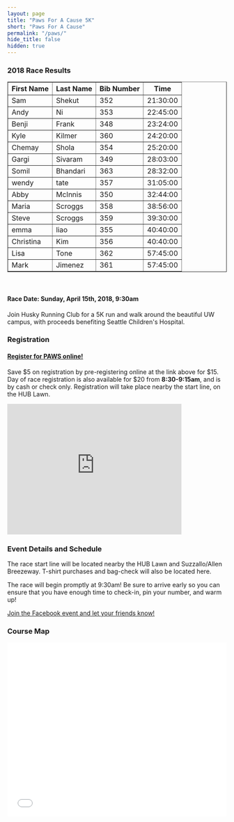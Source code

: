 ```yaml
---
layout: page
title: "Paws For A Cause 5K"
short: "Paws For A Cause"
permalink: "/paws/"
hide_title: false
hidden: true
---
```



<!-- <img src="{{ site.baseurl }}/assets/paws.png" style="width: 300px; margin-left: auto; margin-right: auto;"> -->

### 2018 Race Results

<table border="1" cellpadding="3px">
    <thead>
        <tr>
            <th>First Name</th>
            <th>Last Name</th>
            <th>Bib Number</th>
            <th>Time</th>
        </tr>
    </thead>
    <tbody>
        <tr><td>Sam</td><td>Shekut</td><td>352</td><td>21:30:00</td></tr>
        <tr><td>Andy</td><td>Ni</td><td>353</td><td>22:45:00</td></tr>
        <tr><td>Benji</td><td>Frank</td><td>348</td><td>23:24:00</td></tr>
        <tr><td>Kyle</td><td>Kilmer</td><td>360</td><td>24:20:00</td></tr>
        <tr><td>Chemay</td><td>Shola</td><td>354</td><td>25:20:00</td></tr>
        <tr><td>Gargi</td><td>Sivaram</td><td>349</td><td>28:03:00</td></tr>
        <tr><td>Somil</td><td>Bhandari</td><td>363</td><td>28:32:00</td></tr>
        <tr><td>wendy</td><td>tate</td><td>357</td><td>31:05:00</td></tr>
        <tr><td>Abby</td><td>McInnis</td><td>350</td><td>32:44:00</td></tr>
        <tr><td>Maria</td><td>Scroggs</td><td>358</td><td>38:56:00</td></tr>
        <tr><td>Steve</td><td>Scroggs</td><td>359</td><td>39:30:00</td></tr>
        <tr><td>emma</td><td>liao</td><td>355</td><td>40:40:00</td></tr>
        <tr><td>Christina</td><td>Kim</td><td>356</td><td>40:40:00</td></tr>
        <tr><td>Lisa</td><td>Tone</td><td>362</td><td>57:45:00</td></tr>
        <tr><td>Mark</td><td>Jimenez</td><td>361</td><td>57:45:00</td></tr>
    </tbody>
</table>     

<br>   
            
#### **Race Date: Sunday, April 15th, 2018, 9:30am**

Join Husky Running Club for a 5K run and walk around the beautiful UW campus, with proceeds benefiting Seattle Children's Hospital.

### Registration

#### [Register for PAWS online!](https://www.eventbrite.com/e/paws-for-a-cause-2018-tickets-44500942517)

Save $5 on registration by pre-registering online at the link above for $15. Day of race registration is also available for $20 from **8:30-9:15am**, and is by cash or check only. Registration will take place nearby the start line, on the HUB Lawn.

<iframe src="https://www.google.com/maps/embed?pb=!1m18!1m12!1m3!1d2687.4617661760153!2d-122.30831863425557!3d47.65602522918791!2m3!1f0!2f0!3f0!3m2!1i1024!2i768!4f13.1!3m3!1m2!1s0x5490148d695b391f%3A0xb021e2e4b225450e!2sHUB+Yard%2C+Seattle%2C+WA+98105!5e0!3m2!1sen!2sus!4v1521943625073" width="400" height="300" frameborder="0" style="border:0" allowfullscreen></iframe><br>

### Event Details and Schedule

The race start line will be located nearby the HUB Lawn and Suzzallo/Allen Breezeway. T-shirt purchases and bag-check will also be located here.

The race will begin promptly at 9:30am! Be sure to arrive early so you can ensure that you have enough time to check-in, pin your number, and warm up!

[Join the Facebook event and let your friends know!](https://www.facebook.com/events/164218301058028/)

### Course Map

<iframe id="mapmyfitness_route" src="//snippets.mapmycdn.com/routes/view/embedded/1485110515?width=600&height=400&&line_color=E60f0bdb&rgbhex=DB0B0E&distance_markers=0&unit_type=imperial&map_mode=ROADMAP&last_updated=2017-03-15T16:54:42-07:00" height="400px" width="100%" frameborder="0"></iframe>

